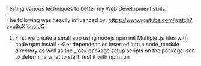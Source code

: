 Testing various techniques to better my Web Development skills. 

The following was heavily influenced by: https://www.youtube.com/watch?v=u3sXfcncrJQ

1. First we create a small app using nodejs
   npm init
   Multiple .js files with code 
   npm install --Get dependencies inserted into a node_module directory as well as the _lock package
   setup scripts on the package.json to determine what to start
   Test it with npm run <script>
2. If step above is successful then now we need to "dockerize" 
   Create a Dockerfile on each section that we need an image
   FROM - define the base images 
   WORKDIR - define working directory (important for node that needs the modules) 
   COPY - copy the files from your project directory into the image 
   EXPOSE - Expose the port the image will use (and that need to be connected with host) 
   CMD - What will be executed
   Build the image with the following command "docker build . -f <dir> -t <name>:<version>

   Once you execute "docker run -d <detach> -p 3015:3015 <image>:<tag> you can see at Logs 
   docker logs <id of image> 


